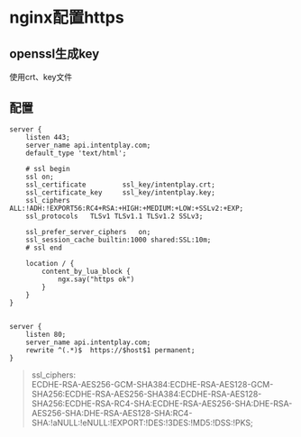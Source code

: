 # nginx配置https

## openssl生成key
使用crt、key文件

## 配置

    server {
        listen 443;
        server_name api.intentplay.com;
        default_type 'text/html';

        # ssl begin
        ssl on;
        ssl_certificate         ssl_key/intentplay.crt;
        ssl_certificate_key     ssl_key/intentplay.key;
        ssl_ciphers     ALL:!ADH:!EXPORT56:RC4+RSA:+HIGH:+MEDIUM:+LOW:+SSLv2:+EXP;
        ssl_protocols   TLSv1 TLSv1.1 TLSv1.2 SSLv3;

        ssl_prefer_server_ciphers   on;
        ssl_session_cache builtin:1000 shared:SSL:10m;
        # ssl end

        location / {
            content_by_lua_block {
                ngx.say("https ok")
            }
        }
    }


    server {
        listen 80;
        server_name api.intentplay.com;
        rewrite ^(.*)$  https://$host$1 permanent;
    }

> ssl_ciphers:  
 ECDHE-RSA-AES256-GCM-SHA384:ECDHE-RSA-AES128-GCM-SHA256:ECDHE-RSA-AES256-SHA384:ECDHE-RSA-AES128-SHA256:ECDHE-RSA-RC4-SHA:ECDHE-RSA-AES256-SHA:DHE-RSA-AES256-SHA:DHE-RSA-AES128-SHA:RC4-SHA:!aNULL:!eNULL:!EXPORT:!DES:!3DES:!MD5:!DSS:!PKS;

